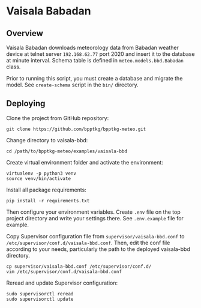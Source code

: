 # Vaisala Babadan

## Overview

Vaisala Babadan downloads meteorology data from Babadan weather device at telnet
server `192.168.62.77` port 2020 and insert it to the database at minute
interval. Schema table is defined in `meteo.models.bbd.Babadan` class.

Prior to running this script, you must create a database and migrate the model.
See `create-schema` script in the `bin/` directory.

## Deploying

Clone the project from GitHub repository:

    git clone https://github.com/bpptkg/bpptkg-meteo.git

Change directory to vaisala-bbd:

    cd /path/to/bpptkg-meteo/examples/vaisala-bbd

Create virtual environment folder and activate the environment:

    virtualenv -p python3 venv
    source venv/bin/activate

Install all package requirements:

    pip install -r requirements.txt

Then configure your environment variables. Create `.env` file on the top project
directory and write your settings there. See `.env.example` file for example.

Copy Supervisor configuration file from `supervisor/vaisala-bbd.conf` to
`/etc/supervisor/conf.d/vaisala-bbd.conf`. Then, edit the conf file according to
your needs, particularly the path to the deployed vaisala-bbd directory.

    cp supervisor/vaisala-bbd.conf /etc/supervisor/conf.d/
    vim /etc/supervisor/conf.d/vaisala-bbd.conf

Reread and update Supervisor configuration:

    sudo supervisorctl reread
    sudo supervisorctl update
